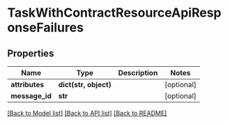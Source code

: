 # TaskWithContractResourceApiResponseFailures

## Properties
Name | Type | Description | Notes
------------ | ------------- | ------------- | -------------
**attributes** | **dict(str, object)** |  | [optional] 
**message_id** | **str** |  | [optional] 

[[Back to Model list]](../README.md#documentation-for-models) [[Back to API list]](../README.md#documentation-for-api-endpoints) [[Back to README]](../README.md)


